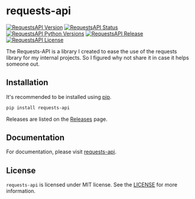 # requests-api

[![RequestsAPI Version](https://img.shields.io/pypi/v/requests-api?style=for-the-badge)](https://pypi.org/project/python-ssh/)
[![RequestsAPI Status](https://img.shields.io/pypi/status/requests-api?style=for-the-badge)](https://pypi.org/project/requests-api)
[![RequestsAPI Python Versions](https://img.shields.io/pypi/pyversions/requests-api?style=for-the-badge)](https://pypi.org/project/requests-api/)
[![RequestsAPI Release](https://img.shields.io/github/release/degagne/requests-api?style=for-the-badge)](https://github.com/degagne/requests-api/releases/)
[![RequestsAPI License](https://img.shields.io/github/license/degagne/requests-api?style=for-the-badge)](https://github.com/degagne/requests-api/blob/master/LICENSE)

The Requests-API is a library I created to ease the use of the requests library for my internal projects. So I figured why not share it in case it helps someone out.

## Installation

It's recommended to be installed using [pip](https://pip.pypa.io/en/stable/).

```bash
pip install requests-api
```

Releases are listed on the [Releases](https://github.com/degagne/requests-api/releases) page.

## Documentation

For documentation, please visit [requests-api](https://requests-api.readthedocs.io/en/latest).

## License

`requests-api` is licensed under MIT license. See the [LICENSE](https://github.com/degagne/requests-api/blob/master/LICENSE) for more information.
